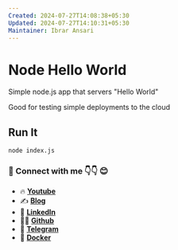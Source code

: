```yaml
---
Created: 2024-07-27T14:08:38+05:30
Updated: 2024-07-27T14:10:31+05:30
Maintainer: Ibrar Ansari
---
```

# Node Hello World

Simple node.js app that servers "Hello World"

Good for testing simple deployments to the cloud

## Run It

`node index.js`

### 💼 Connect with me 👇👇 😊

- 🔥 [**Youtube**](https://www.youtube.com/@DevOpsinAction?sub_confirmation=1)
- ✍ [**Blog**](https://ibraransari.blogspot.com/)
- 💼 [**LinkedIn**](https://www.linkedin.com/in/ansariibrar/)
- 👨‍💻 [**Github**](https://github.com/meibraransari?tab=repositories)
- 💬 [**Telegram**](https://t.me/DevOpsinActionTelegram)
- 🐳 [**Docker**](https://hub.docker.com/u/ibraransaridocker)
